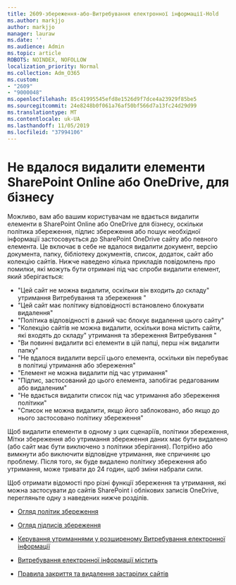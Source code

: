 ```yaml
---
title: 2609-збереження-або-Витребування електронної інформації-Hold
ms.author: markjjo
author: markjjo
manager: lauraw
ms.date: ''
ms.audience: Admin
ms.topic: article
ROBOTS: NOINDEX, NOFOLLOW
localization_priority: Normal
ms.collection: Adm_O365
ms.custom:
- "2609"
- "9000048"
ms.openlocfilehash: 85c41995545efd8e1526d9f7dce4a23929f85be5
ms.sourcegitcommit: 24e8248b0f061a76af50bf566d7a13fc24d29d99
ms.translationtype: MT
ms.contentlocale: uk-UA
ms.lasthandoff: 11/05/2019
ms.locfileid: "37994106"
---
```

# <a name="unable-to-delete-items-in-sharepoint-online-or-onedrive-for-business"></a>Не вдалося видалити елементи SharePoint Online або OneDrive, для бізнесу

Можливо, вам або вашим користувачам не вдається видалити елементи в SharePoint Online або OneDrive для бізнесу, оскільки політика збереження, підпис збереження або пошук необхідної інформації застосовується до SharePoint OneDrive сайту або певного елемента. Це включає в себе не вдалося видалити документ, версію документа, папку, бібліотеку документів, список, додаток, сайт або колекцію сайтів. Нижче наведено кілька прикладів повідомлень про помилки, які можуть бути отримані під час спроби видалити елемент, який зберігається:

- "Цей сайт не можна видалити, оскільки він входить до складу" утримання Витребування та збереження "
- "Цей сайт має політику відповідності встановлено блокувати видалення"
- "Політика відповідності в даний час блокує видалення цього сайту"
- "Колекцію сайтів не можна видалити, оскільки вона містить сайти, які входять до складу" утримання та збереження Витребування "
- "Ви повинні видалити всі елементи в цій папці, перш ніж видалити папку"
- "Не вдалося видалити версії цього елемента, оскільки він перебуває в політиці утримання або збереження"
- "Елемент не можна видалити під час утримання"
- "Підпис, застосований до цього елемента, запобігає редагованим або видаленим"
- "Не вдається видалити список під час утримання або збереження політики"
- "Список не можна видалити, якщо його заблоковано, або якщо до нього застосовано політику збереження"

Щоб видалити елементи в одному з цих сценаріїв, політики збереження, Мітки збереження або утримання збереження даних має бути видалено (або сайт має бути виключено з політики зберігання). Потрібно або вимкнути або виключити відповідне утримання, яке спричиняє цю проблему. Після того, як буде видалено політику збереження або утримання, може тривати до 24 годин, щоб зміни набрали сили. 

Щоб отримати відомості про різні функції збереження та утримання, які можна застосувати до сайтів SharePoint і облікових записів OneDrive, перегляньте одну з наведених нижче розділів.

- [Огляд політик збереження](https://docs.microsoft.com/microsoft-365/compliance/retention-policies)

- [Огляд підписів збереження](https://docs.microsoft.com/microsoft-365/compliance/labels)

- [Керування утриманнями у розширеному Витребування електронної інформації](https://docs.microsoft.com/microsoft-365/compliance/managing-holds)

- [Витребування електронної інформації містить](https://docs.microsoft.com/microsoft-365/compliance/ediscovery-cases#step-4-place-content-locations-on-hold)

- [Правила закриття та видалення застарілих сайтів](https://support.office.com/article/Use-policies-for-site-closure-and-deletion-A8280D82-27FD-48C5-9ADF-8A5431208BA5)
